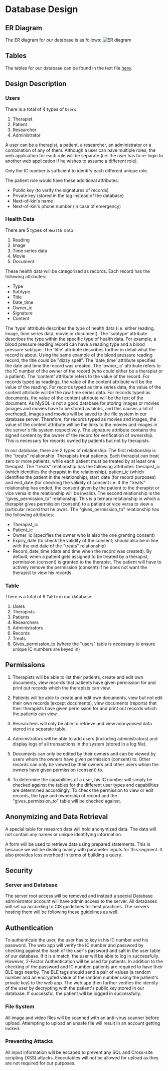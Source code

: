 # Database Design

## ER Diagram
The ER diagram for our database is as follows:
![ER diagram](https://github.com/IFS4205-2018-Sem1-Team1/first-report/blob/ERDiagram/images/SimplifiedERDiagram.png)

## Tables
The tables for our database can be found in the text file [here](https://github.com/IFS4205-2018-Sem1-Team1/first-report/blob/ERDiagram/images/DB_tables.txt).

## Design Description
### Users
There is a total of 4 types of `Users`:
1. Therapist
1. Patient
1. Researcher
1. Administrator

A user can be a therapist, a patient, a researcher, an administrator or a combination of any of them. Although a user can have multiple roles, the web application for each role will be separate (i.e. the user has to re-login to another web application if he wishes to assume a different role). 

Only the IC number is sufficient to identify each different unique role.

The patient role would have these additional attributes:
* Public key (to verify the signatures of records)
* Private key (stored in the tag instead of the database)
* Next-of-kin's name
* Next-of-kin's phone number (in case of emergency)

### Health Data
There are 5 types of `Health Data`:
1. Reading
1. Image
1. Time series data
1. Movie
1. Document

These health data will be categorised as records. Each record has the following attributes:
* Type
* Subtype
* Title
* Date_time
* Owner_ic
* Signature
* Content

The 'type' attribute describes the type of health data (i.e. either reading, image, time series data, movie or document). The 'subtype' attribute describes the type within the specific type of health data. For example, a blood pressure reading record can have a reading type and a blood pressure subtype. The 'title' attribute describes further in detail what the record is about. Using the same example of the blood pressure reading record, the title could be "dizzy spell". The 'date_time' attribute specifies the date and time the record was created. The 'owner_ic' attribute refers to the IC number of the owner of the record (who could either be a therapist or a patient). The 'content' attribute refers to the value of the record. For records typed as readings, the value of the content attribute will be the value of the reading. For records typed as time series data, the value of the content attribute will be the raw time series data. For records typed as documents, the value of the content attribute will be the text of the document. As MySQL is not a good database for storing images or movies (images and movies have to be stored as blobs, and this causes a lot of overhead), images and movies will be saved to the file system in our database server. Therefore, for records typed as movies and images, the value of the content attribute will be the links to the movies and images in the server's file system respectively. The signature attribute contains the signed content by the owner of the record for verification of ownership. This is necessary for records owned by patients but not by therapists.

In our database, there are 2 types of relationship. The first relationship is the "treats" relationship. Therapists treat patients. Each therapist can treat zero or more patients, while each patient must be treated by at least one therapist. The "treats" relationship has the following attributes: therapist_ic (which identifies the therapist in the relationship), patient_ic (which identifies the patient in the relationship), start_date (for record purposes) and end_date (for checking the validity of consent i.e. if the "treats" relationship has ended, the consent given by the patient to the therapist or vice versa in the relationship will be invalid). The second relationship is the "gives_permission_to" relationship. This is a ternary relationship in which a therapist gives permission (consent) to a patient or vice versa to view a particular record that he owns. The "gives_permission_to" relationship has the following attributes:
* Therapist_ic
* Patient_ic
* Owner_ic (specifies the owner who is also the one granting consent)
* Expiry_date (to check the validity of the consent; should also be in line with the end date of the "treats" relationship)
* Record_date_time (date and time when the record was created). By default, when a patient gets assigned to be treated by a therapist, permission (consent) is granted to the therapist. The patient will have to actively remove the permission (consent) if he does not want the therapist to view his records.

### Table
There is a total of 8 `Table` in our database:
1. Users
1. Therapists
1. Patients
1. Researchers
1. Administrators
1. Records
1. Treats
1. Gives_permission_to (where the "users" table is necessary to ensure unique IC numbers are keyed in)

## Permissions
1. Therapists will be able to list their patients, create and edit own documents, view records that patients have given permission for and print out records which the therapists can view.

1. Patients will be able to create and edit own documents, view but not edit their own records (except documents), view documents (reports) that their therapists have given permission for and print out records which the patients can view.

1. Researchers will only be able to retrieve and view anonymised data stored in a separate table.

1. Administrators will be able to add users (including administrators) and display logs of all transactions in the system (stored in a log file).

1. Documents can only be edited by their owners and can be viewed by users whom the owners have given permission (consent) to. Other records can only be viewed by their owners and other users whom the owners have given permission (consent) to.

1. To determine the capabilities of a user, his IC number will simply be checked against the tables for the different user types and capabilities are determined accordingly. To check the permission to view or edit records, the type and ownership of record and the "gives_permission_to" table will be checked against.

## Anonymizing and Data Retrieval
A special table for research data will hold anonymized data. The data will not contain any names or unique identifying information. 

A form will be used to retrieve data using prepared statements. This is because we will be dealing mainly with parameter inputs for this segment. It also provides less overhead in terms of building a query.

## Security
### Server and Database
The server root access will be removed and instead a special Database administrator account will have admin access to the server. All databases will set up according to CIS guidelines for best practices. The servers hosting them will be following these guidelines as well.

## Authentication
To authenticate the user, the user has to key in his IC number and his password. The web app will verify the IC number and password by checking against the hash of the user's password and salt in the user table of our database. If it is a match, the user will be able to log in successfully. However, 2-Factor Authentication will be used for patients. In addition to the checking of the password and IC number, patients are required to have their BLE tags nearby. The BLE tags should send a pair of values (a random number and an encrypted value of the random number using the patient's private key) to the web app. The web app then further verifies the identity of the user by decrypting with the patient's public key stored in our database. If successful, the patient will be logged in successfully.

### File System
All image and video files will be scanned with an anti-virus scanner before upload. Attempting to upload an unsafe file will result in an account getting locked.

### Preventing Attacks
All input information will be escaped to prevent any SQL and Cross-site scripting (XSS) attacks. Executables will not be allowed for upload as they are not required for our purposes.

